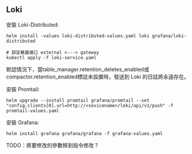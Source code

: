 Loki
---


安裝 Loki-Distributed:
```
helm install -values loki-distributed-values.yaml loki grafana/loki-distributed

# 設定暴露接口 external <---> gateway
kubectl apply -f loki-service.yaml
```

默認情況下，當table_manager.retention_deletes_enabled或compactor.retention_enabled標誌未設置時，發送到 Loki 的日誌將永遠存在。

安裝 Promtail:
```
helm upgrade --install promtail grafana/promtail --set "config.clients[0].url=http://<sevicename>/loki/api/v1/push" -f promtail-values.yaml
```

安裝 Grafana:
```
helm install grafana grafana/grafana -f grafana-values.yaml
```

TODO：將要修改的參數移到指令修改？
